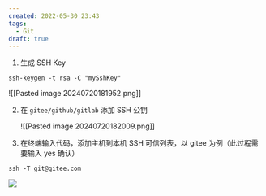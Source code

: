 ```yaml
---
created: 2022-05-30 23:43
tags:
  - Git
draft: true
---
```


1. 生成 SSH Key

```shell
ssh-keygen -t rsa -C "mySshKey"
```

![[Pasted image 20240720181952.png]]

2. 在 `gitee/github/gitlab` 添加 SSH 公钥

	![[Pasted image 20240720182009.png]]

3. 在终端输入代码，添加主机到本机 SSH 可信列表，以 gitee 为例（此过程需要输入 yes 确认）

```shell
ssh -T git@gitee.com
```

![](202205302354934.png)
